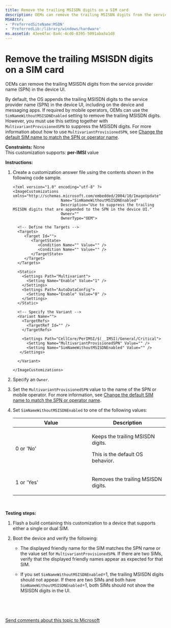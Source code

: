 ```yaml
---
title: Remove the trailing MSISDN digits on a SIM card
description: OEMs can remove the trailing MSISDN digits from the service provider name (SPN) in the device UI.
MSHAttr:
- 'PreferredSiteName:MSDN'
- 'PreferredLib:/library/windows/hardware'
ms.assetid: 43ee4fac-8a4c-4cd0-8395-5091aba3a1d8
---
```


# Remove the trailing MSISDN digits on a SIM card


OEMs can remove the trailing MSISDN digits from the service provider name (SPN) in the device UI.

By default, the OS appends the trailing MSISDN digits to the service provider name (SPN) in the device UI, including on the device and messaging apps. If required by mobile operators, OEMs can use the `SimNameWithoutMSISDNEnabled` setting to remove the trailing MSISDN digits. However, you must use this setting together with `MultivariantProvisionedSPN` to suppress the MSISDN digits. For more information about how to use `MultivariantProvisionedSPN`, see [Change the default SIM name to match the SPN or operator name](change-the-default-sim-name-to-match-the-spn-or-operator-name.md).

<a href="" id="constraints---none"></a>**Constraints:** None  
This customization supports: **per-IMSI** value

<a href="" id="instructions-"></a>**Instructions:**  
1.  Create a customization answer file using the contents shown in the following code sample.

    ``` syntax
    <?xml version="1.0" encoding="utf-8" ?>  
    <ImageCustomizations xmlns="http://schemas.microsoft.com/embedded/2004/10/ImageUpdate"  
                         Name="SimNameWithoutMSISDNEnabled"  
                         Description="Use to suppress the trailing MSISDN digits that are appended to the SPN in the device UI."  
                         Owner=""  
                         OwnerType="OEM"> 
      
      <!-- Define the Targets --> 
      <Targets>
         <Target Id="">
            <TargetState>
               <Condition Name="" Value="" />
               <Condition Name="" Value="" />
            </TargetState>
         </Target>
      </Targets>
      
      <Static>
        <Settings Path="Multivariant">
          <Setting Name="Enable" Value="1" />
        </Settings>
        <Settings Path="AutoDataConfig">
          <Setting Name="Enable" Value="0" />
        </Settings>
      </Static>

      <!-- Specify the Variant -->
      <Variant Name=""> 
        <TargetRefs>
          <TargetRef Id="" /> 
        </TargetRefs>

        <Settings Path="CellCore/PerIMSI/$(__IMSI)/General/Critical">  
          <Setting Name="MultivariantProvisionedSPN" Value="" />    
          <Setting Name="SimNameWithoutMSISDNEnabled" Value="" />    
       </Settings>  

      </Variant>

    </ImageCustomizations>
    ```

2.  Specify an `Owner`.

3.  Set the `MultivariantProvisionedSPN` value to the name of the SPN or mobile operator. For more information, see [Change the default SIM name to match the SPN or operator name](change-the-default-sim-name-to-match-the-spn-or-operator-name.md).

4.  Set `SimNameWithoutMSISDNEnabled` to one of the following values:

    <table>
    <colgroup>
    <col width="50%" />
    <col width="50%" />
    </colgroup>
    <thead>
    <tr class="header">
    <th>Value</th>
    <th>Description</th>
    </tr>
    </thead>
    <tbody>
    <tr class="odd">
    <td><p>0 or 'No'</p></td>
    <td><p>Keeps the trailing MSISDN digits.</p>
    <p>This is the default OS behavior.</p></td>
    </tr>
    <tr class="even">
    <td><p>1 or 'Yes'</p></td>
    <td><p>Removes the trailing MSISDN digits.</p></td>
    </tr>
    </tbody>
    </table>

     

<a href="" id="testing-steps-"></a>**Testing steps:**  
1.  Flash a build containing this customization to a device that supports either a single or dual SIM.

2.  Boot the device and verify the following:

    -   The displayed friendly name for the SIM matches the SPN name or the value set for `MultivariantProvisionedSPN`. If there are two SIMs, verify that the displayed friendly names appear as expected for that SIM.

    -   If you set `SimNameWithoutMSISDNEnabled`=1, the trailing MSISDN digits should not appear. If there are two SIMs and both have `SimNameWithoutMSISDNEnabled`=1, both SIMs should not show the MSISDN digits in the UI.

 

 

[Send comments about this topic to Microsoft](mailto:wsddocfb@microsoft.com?subject=Documentation%20feedback%20%5Bp_phCustomization\p_phCustomization%5D:%20Remove%20the%20trailing%20MSISDN%20digits%20on%20a%20SIM%20card%20%20RELEASE:%20%289/7/2016%29&body=%0A%0APRIVACY%20STATEMENT%0A%0AWe%20use%20your%20feedback%20to%20improve%20the%20documentation.%20We%20don't%20use%20your%20email%20address%20for%20any%20other%20purpose,%20and%20we'll%20remove%20your%20email%20address%20from%20our%20system%20after%20the%20issue%20that%20you're%20reporting%20is%20fixed.%20While%20we're%20working%20to%20fix%20this%20issue,%20we%20might%20send%20you%20an%20email%20message%20to%20ask%20for%20more%20info.%20Later,%20we%20might%20also%20send%20you%20an%20email%20message%20to%20let%20you%20know%20that%20we've%20addressed%20your%20feedback.%0A%0AFor%20more%20info%20about%20Microsoft's%20privacy%20policy,%20see%20http://privacy.microsoft.com/default.aspx. "Send comments about this topic to Microsoft")




